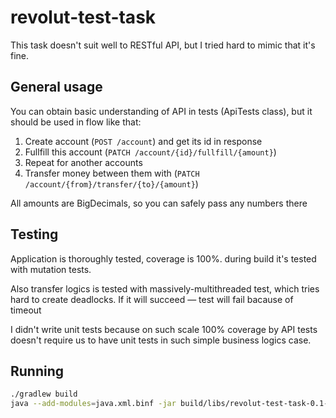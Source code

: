 # revolut-test-task

This task doesn't suit well to RESTful API, but I tried hard to mimic that it's fine.

## General usage

You can obtain basic understanding of API in tests (ApiTests class), but it should be used in flow like that:

1. Create account (`POST /account`) and get its id in response
2. Fullfill this account (`PATCH /account/{id}/fullfill/{amount}`)
3. Repeat for another accounts
4. Transfer money between them with (`PATCH /account/{from}/transfer/{to}/{amount}`)

All amounts are BigDecimals, so you can safely pass any numbers there

## Testing

Application is thoroughly tested, coverage is 100%. during build it's tested with mutation tests.

Also transfer logics is tested with massively-multithreaded test, which tries hard to create deadlocks. If it will succeed — test will fail bacause of timeout

I didn't write unit tests because on such scale 100% coverage by API tests doesn't require us to have unit tests in such simple business logics case.

## Running

```bash
./gradlew build
java --add-modules=java.xml.binf -jar build/libs/revolut-test-task-0.1-all.jar
```
